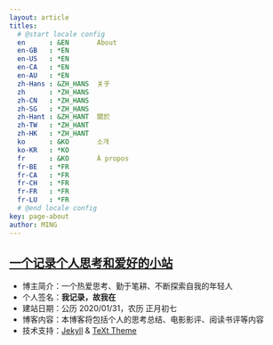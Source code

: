 ```yaml
---
layout: article
titles:
  # @start locale config
  en      : &EN       About
  en-GB   : *EN
  en-US   : *EN
  en-CA   : *EN
  en-AU   : *EN
  zh-Hans : &ZH_HANS  关于
  zh      : *ZH_HANS
  zh-CN   : *ZH_HANS
  zh-SG   : *ZH_HANS
  zh-Hant : &ZH_HANT  關於
  zh-TW   : *ZH_HANT
  zh-HK   : *ZH_HANT
  ko      : &KO       소개
  ko-KR   : *KO
  fr      : &KO       À propos
  fr-BE   : *FR
  fr-CA   : *FR
  fr-CH   : *FR
  fr-FR   : *FR
  fr-LU   : *FR
  # @end locale config
key: page-about
author: MING
---
```


<!--![TeXt Theme](https://raw.githubusercontent.com/kitian616/jekyll-TeXt-theme/master/screenshots/TeXt-home.jpg)-->

## [一个记录个人思考和爱好的小站](https://hobbies-ming.github.io/)

* 博主简介：一个热爱思考、勤于笔耕、不断探索自我的年轻人
* 个人签名：**我记录，故我在**
* 建站日期：公历 2020/01/31，农历 正月初七
* 博客内容：本博客将包括个人的思考总结、电影影评、阅读书评等内容
* 技术支持：[Jekyll](http://jekyllrb.com/) & [TeXt Theme](https://github.com/kitian616/jekyll-TeXt-theme)